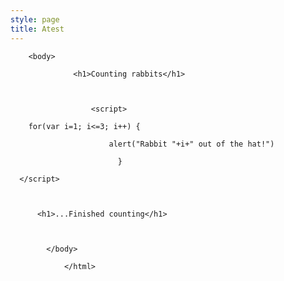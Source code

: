 ```yaml
---
style: page
title: Atest
---
```


<html>

		<body>

				  <h1>Counting rabbits</h1>

				  	 
				  
				  	  <script>

	    for(var i=1; i<=3; i++) {
		   
			    	      alert("Rabbit "+i+" out of the hat!")
		
				      	    }

	  </script>
	  
	  	 
	  
	  	  <h1>...Finished counting</h1>
		  
		  	 
		  
		  	</body>
			
				</html>
